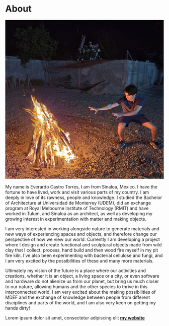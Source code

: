 # About

![](../images/me.JPG)

My name is Everardo Castro Torres, I am from Sinaloa, México. I have the fortune to have lived, work and visit various parts of my country. I am deeply in love of its rawness, people and knowledge. I studied the Bachelor of Architecture at Universidad de Monterrey (UDEM), did an exchange program at Royal Melbourne Institute of Technology (RMIT) and have worked in Tulum, and Sinaloa as an architect, as well as developing my growing interest in experimentation with matter and making objects. 

I am very interested in working alongside nature to generate materials and new ways of experiencing spaces and objects, and therefore change our perspective of how we view our world. Currently I am developing a project where I design and create functional and sculptural objects made from wild clay that I collect, process, hand build and then wood fire myself in my pit fire kiln. I’ve also been experimenting with bacterial cellulose and fungi, and I am very excited by the possibilities of these and many more materials.

Ultimately my vision of the future is a place where our activities and creations, whether it is an object, a living space or a city, or even software and hardware do not alienize us from our planet, but bring us much closer to our nature, allowing humans and the other species to thrive in this interconnected world. I am very excited about the making possibilities of MDEF and the exchange of knowledge between people from different disciplines and parts of the world, and I am also very keen on getting my hands dirty!

Lorem ipsum dolor sit amet, consectetur adipiscing elit **[my website](https://community.emergentfutures.io/courses/5566525/content)**
